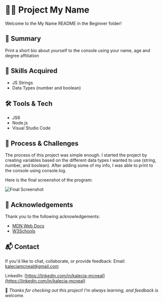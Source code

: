 # 👩‍💻 Project My Name
Welcome to the My Name README in the Beginner folder!

## 📖 Summary
Print a short bio about yourself to the console using your name, age and degree affiliation

## 🧠 Skills Acquired  
- JS Strings 
- Data Types (number and boolean)

## 🛠️ Tools & Tech
- JS6
- Node.js 
- Visual Studio Code 

## 🔄 Process & Challenges
The process of this project was simple enough. I started the project by creating variables based on the different data types I wanted to use (string, number, and boolean). After adding some of my info, I was able to print to the console using console.log.

Here is the final screenshot of the program: 

![Final Screenshot](/Programming/Beginner/My-Name/image/final-screenshot.png "My Final Screenshot")

## 🙏 Acknowledgements
Thank you to the following acknowledgements: 
- [MDN Web Docs](https://developer.mozilla.org/)
- [W3Schools](https://www.w3schools.com/)


## 📬 Contact
If you'd like to chat, collaborate, or provide feedback:
Email: [kaleciamcneal@gmail.com](mailto:kaleciamcneal@gmail.com)  

LinkedIn: [https://linkedin.com/in/kalecia-mcneal](https://linkedin.com/in/kalecia-mcneal)

🌟 *Thanks for checking out this project! I'm always learning, and feedback is welcome.*